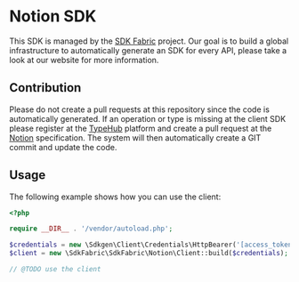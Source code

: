 
# Notion SDK

This SDK is managed by the [SDK Fabric](https://sdk-fabric.org/) project.
Our goal is to build a global infrastructure to automatically generate
an SDK for every API, please take a look at our website for more information.

## Contribution

Please do not create a pull requests at this repository since the code is
automatically generated. If an operation or type is missing at the client SDK
please register at the [TypeHub](https://typehub.cloud/) platform and create
a pull request at the [Notion](https://app.typehub.cloud/d/sdkfabric/notion)
specification. The system will then automatically create a GIT commit and update
the code.

## Usage

The following example shows how you can use the client:

```php
<?php

require __DIR__ . '/vendor/autoload.php';

$credentials = new \Sdkgen\Client\Credentials\HttpBearer('[access_token]');
$client = new \SdkFabric\SdkFabric\Notion\Client::build($credentials);

// @TODO use the client

```
